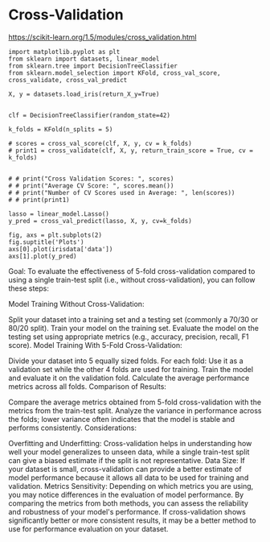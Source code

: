# Cross-Validation

https://scikit-learn.org/1.5/modules/cross_validation.html

```
import matplotlib.pyplot as plt
from sklearn import datasets, linear_model
from sklearn.tree import DecisionTreeClassifier
from sklearn.model_selection import KFold, cross_val_score, cross_validate, cross_val_predict

X, y = datasets.load_iris(return_X_y=True)


clf = DecisionTreeClassifier(random_state=42)

k_folds = KFold(n_splits = 5)

# scores = cross_val_score(clf, X, y, cv = k_folds)
# print1 = cross_validate(clf, X, y, return_train_score = True, cv = k_folds)


# # print("Cross Validation Scores: ", scores)
# # print("Average CV Score: ", scores.mean())
# # print("Number of CV Scores used in Average: ", len(scores))
# # print(print1)

lasso = linear_model.Lasso()
y_pred = cross_val_predict(lasso, X, y, cv=k_folds)

fig, axs = plt.subplots(2)
fig.suptitle('Plots')
axs[0].plot(irisdata['data'])
axs[1].plot(y_pred)
```

Goal:
To evaluate the effectiveness of 5-fold cross-validation compared to using a single train-test split (i.e., without cross-validation), you can follow these steps:

Model Training Without Cross-Validation:

Split your dataset into a training set and a testing set (commonly a 70/30 or 80/20 split).
Train your model on the training set.
Evaluate the model on the testing set using appropriate metrics (e.g., accuracy, precision, recall, F1 score).
Model Training With 5-Fold Cross-Validation:

Divide your dataset into 5 equally sized folds.
For each fold:
Use it as a validation set while the other 4 folds are used for training.
Train the model and evaluate it on the validation fold.
Calculate the average performance metrics across all folds.
Comparison of Results:

Compare the average metrics obtained from 5-fold cross-validation with the metrics from the train-test split.
Analyze the variance in performance across the folds; lower variance often indicates that the model is stable and performs consistently.
Considerations:

Overfitting and Underfitting: Cross-validation helps in understanding how well your model generalizes to unseen data, while a single train-test split can give a biased estimate if the split is not representative.
Data Size: If your dataset is small, cross-validation can provide a better estimate of model performance because it allows all data to be used for training and validation.
Metrics Sensitivity: Depending on which metrics you are using, you may notice differences in the evaluation of model performance.
By comparing the metrics from both methods, you can assess the reliability and robustness of your model's performance. If cross-validation shows significantly better or more consistent results, it may be a better method to use for performance evaluation on your dataset.

